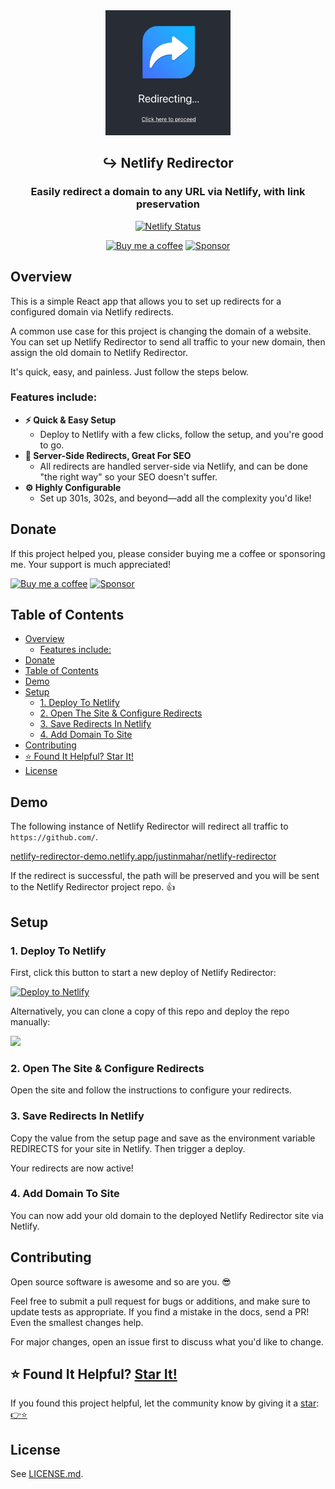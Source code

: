 <div align="center">
  <img src="./screenshot.png" width="200" />
</div>
<h2 align="center">
  ↪️ Netlify Redirector
</h2>
<h3 align="center">
  Easily redirect a domain to any URL via Netlify, with link preservation
</h3>
<p align="center">
  <a href="https://app.netlify.com/sites/netlify-redirector-demo/deploys" target="_blank" rel="noopener noreferrer"><img src="https://api.netlify.com/api/v1/badges/fcf3fe57-4573-4503-8def-b52b97453fb7/deploy-status" alt="Netlify Status" /></a>
</p>
<p align="center">
  <a href="https://ko-fi.com/justinmahar"><img src="https://img.shields.io/static/v1?label=Buy%20me%20a%20coffee&message=%E2%9D%A4&logo=KoFi&color=%23fe8e86" alt="Buy me a coffee" /></a>&nbsp;<a href="https://github.com/sponsors/justinmahar" target="_blank" rel="noopener noreferrer"><img src="https://img.shields.io/static/v1?label=Sponsor&message=%E2%9D%A4&logo=GitHub&color=%23fe8e86" alt="Sponsor"/></a>
</p>


## Overview

This is a simple React app that allows you to set up redirects for a configured domain via Netlify redirects.

A common use case for this project is changing the domain of a website. You can set up Netlify Redirector to 
send all traffic to your new domain, then assign the old domain to Netlify Redirector.

It's quick, easy, and painless. Just follow the steps below.

### Features include:

- **⚡️ Quick & Easy Setup**
  - Deploy to Netlify with a few clicks, follow the setup, and you're good to go.
- **🤖 Server-Side Redirects, Great For SEO**
  - All redirects are handled server-side via Netlify, and can be done "the right way" so your SEO doesn't suffer.
- **⚙️ Highly Configurable**
  - Set up 301s, 302s, and beyond—add all the complexity you'd like!

## Donate 

If this project helped you, please consider buying me a coffee or sponsoring me. Your support is much appreciated!

<a href="https://ko-fi.com/justinmahar"><img src="https://img.shields.io/static/v1?label=Buy%20me%20a%20coffee&message=%E2%9D%A4&logo=KoFi&color=%23fe8e86" alt="Buy me a coffee" /></a>&nbsp;<a href="https://github.com/sponsors/justinmahar" target="_blank" rel="noopener noreferrer"><img src="https://img.shields.io/static/v1?label=Sponsor&message=%E2%9D%A4&logo=GitHub&color=%23fe8e86" alt="Sponsor"/></a>

## Table of Contents 

- [Overview](#overview)
  - [Features include:](#features-include)
- [Donate](#donate)
- [Table of Contents](#table-of-contents)
- [Demo](#demo)
- [Setup](#setup)
  - [1. Deploy To Netlify](#1-deploy-to-netlify)
  - [2. Open The Site \& Configure Redirects](#2-open-the-site--configure-redirects)
  - [3. Save Redirects In Netlify](#3-save-redirects-in-netlify)
  - [4. Add Domain To Site](#4-add-domain-to-site)
- [Contributing](#contributing)
- [⭐ Found It Helpful? Star It!](#-found-it-helpful-star-it)
- [License](#license)

## Demo

The following instance of Netlify Redirector will redirect all traffic to `https://github.com/`.

[netlify-redirector-demo.netlify.app/justinmahar/netlify-redirector](https://netlify-redirector-demo.netlify.app/justinmahar/netlify-redirector)

If the redirect is successful, the path will be preserved and you will be sent to the Netlify Redirector project repo. 👍

## Setup

### 1. Deploy To Netlify

First, click this button to start a new deploy of Netlify Redirector:

[![Deploy to Netlify](https://www.netlify.com/img/deploy/button.svg)](https://app.netlify.com/start/deploy?repository=https://github.com/justinmahar/netlify-redirector)

Alternatively, you can clone a copy of this repo and deploy the repo manually:

<a href="https://github.com/justinmahar/netlify-redirector/generate">
  <img src="https://img.shields.io/badge/GitHub-Use%20this%20template-brightgreen"/>
</a>

### 2. Open The Site & Configure Redirects

Open the site and follow the instructions to configure your redirects.

### 3. Save Redirects In Netlify

Copy the value from the setup page and save as the environment variable REDIRECTS for your site in Netlify. Then trigger a deploy.

Your redirects are now active!

### 4. Add Domain To Site

You can now add your old domain to the deployed Netlify Redirector site via Netlify.

## Contributing

Open source software is awesome and so are you. 😎

Feel free to submit a pull request for bugs or additions, and make sure to update tests as appropriate. If you find a mistake in the docs, send a PR! Even the smallest changes help.

For major changes, open an issue first to discuss what you'd like to change.

## ⭐ Found It Helpful? [Star It!](https://github.com/justinmahar/netlify-redirector/stargazers)

If you found this project helpful, let the community know by giving it a [star](https://github.com/justinmahar/netlify-redirector/stargazers): [👉⭐](https://github.com/justinmahar/netlify-redirector/stargazers)

## License

See [LICENSE.md](https://justinmahar.github.io/netlify-redirector/?path=/docs/license--docs).